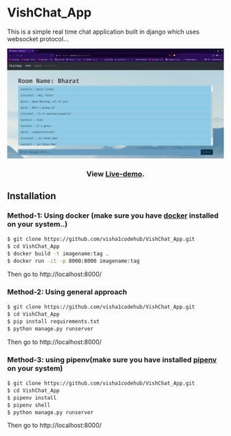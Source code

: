 # VishChat_App

This is a simple real time chat application built in django which uses websocket protocol...
<p>

![Alt text](https://github.com/visha1codehub/VishChat_App/blob/master/screenshots/vishchat_screenshot.png?raw=true "Screeshot")

</p>


<h3 align="center">
  View <a href="http://www.vishchat.in/">Live-demo</a>.
</h3>

## Installation

### Method-1: Using docker (make sure you have [docker](https://docs.docker.com/get-docker/) installed on your system..)
```bash
$ git clone https://github.com/visha1codehub/VishChat_App.git
$ cd VishChat_App
$ docker build -t imagename:tag .
$ docker run -it -p 8000:8000 imagename:tag
```
Then go to http://localhost:8000/ 
### Method-2: Using general approach

```bash
$ git clone https://github.com/visha1codehub/VishChat_App.git
$ cd VishChat_App
$ pip install requirements.txt
$ python manage.py runserver
```
Then go to http://localhost:8000/

### Method-3: using pipenv(make sure you have installed [pipenv](https://pypi.org/project/pipenv/) on your system)
```bash
$ git clone https://github.com/visha1codehub/VishChat_App.git
$ cd VishChat_App
$ pipenv install
$ pipenv shell
$ python manage.py runserver
```
Then go to http://localhost:8000/
